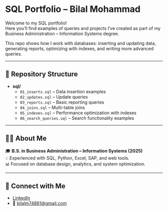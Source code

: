 # SQL Portfolio – Bilal Mohammad

Welcome to my SQL portfolio!  
Here you’ll find examples of queries and projects I’ve created as part of my Business Administration – Information Systems degree.  

This repo shows how I work with databases: inserting and updating data, generating reports, optimizing with indexes, and writing more advanced queries.  

---

## 📂 Repository Structure

- **sql/**  
  - `01_inserts.sql` – Data insertion examples  
  - `02_updates.sql` – Update queries  
  - `03_reports.sql` – Basic reporting queries  
  - `04_joins.sql` – Multi-table joins  
  - `05_indexes.sql` – Performance optimization with indexes  
  - `06_search_queries.sql` – Search functionality examples  


---

## 👨‍💻 About Me

🎓 **B.S. in Business Administration – Information Systems (2025)**  
💡 Experienced with SQL, Python, Excel, SAP, and web tools.  
📊 Focused on database design, analytics, and system optimization.  

---

## 🔗 Connect with Me

- [LinkedIn](https://www.linkedin.com/in/bilalmosd)  
- 📧 bilalm74881@gmail.com
